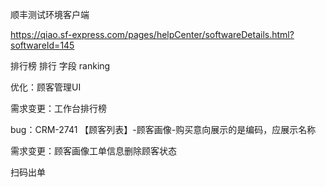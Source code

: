 顺丰测试环境客户端

https://qiao.sf-express.com/pages/helpCenter/softwareDetails.html?softwareId=145



排行榜  排行 字段  ranking



优化：顾客管理UI

需求变更：工作台排行榜



bug：CRM-2741  【顾客列表】-顾客画像-购买意向展示的是编码，应展示名称

需求变更：顾客画像工单信息删除顾客状态



扫码出单